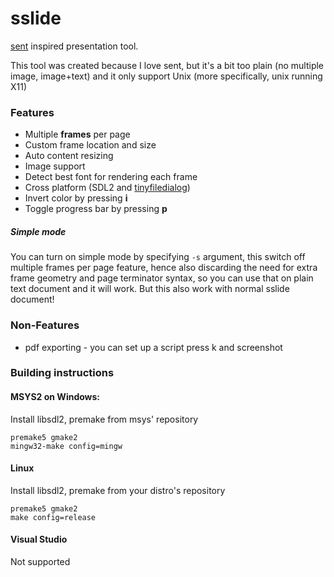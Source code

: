 # sslide

[sent](https://tools.suckless.org/sent/) inspired presentation tool.

This tool was created because I love sent,
but it's a bit too plain (no multiple image, image+text)
and it only support Unix (more specifically, unix running X11)

### Features

- Multiple **frames** per page
- Custom frame location and size
- Auto content resizing
- Image support
- Detect best font for rendering each frame
- Cross platform (SDL2 and [tinyfiledialog](http://tinyfiledialogs.sourceforge.net/))
- Invert color by pressing **i**
- Toggle progress bar by pressing **p**

##### Simple mode

You can turn on simple mode by specifying `-s` argument, this switch off 
multiple frames per page feature, hence also discarding the need for extra
frame geometry and page terminator syntax, so you can use that on plain text
document and it will work. But this also work with normal sslide document!

### Non-Features

- pdf exporting - you can set up a script press k and screenshot

### Building instructions

#### MSYS2 on Windows:

Install libsdl2, premake from msys' repository

```
premake5 gmake2
mingw32-make config=mingw
```

#### Linux

Install libsdl2, premake from your distro's repository

```
premake5 gmake2
make config=release
```

#### Visual Studio

Not supported

